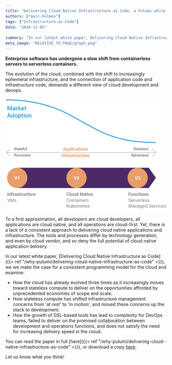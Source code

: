 ```yaml
---
title: "Delivering Cloud Native Infrastructure as Code, a Pulumi white paper"
authors: ["marc-holmes"]
tags: ["Infrastructure-as-Code"]
date: "2018-12-05"

summary: "In our latest white paper, Delivering Cloud Native Infrastructure as Code, we we make the case for a consistent programming model for the cloud."
meta_image: "RELATIVE_TO_PAGE/graph.png"
---
```


**Enterprise software has undergone a slow shift from containerless
servers to serverless containers.**

The evolution of the cloud, combined with the shift to increasingly
ephemeral infrastructure, and the connection of application code and
infrastructure code, demands a different view of cloud development and
devops.

![infrastructure - cloud native - functions](./graph.png)

To a first approximation, all developers are cloud developers, all
applications are cloud native, and all operations are cloud-first. Yet,
there is a lack of a consistent approach to delivering cloud native
applications and infrastructure. The tools and processes differ by
technology generation, and even by cloud vendor, and so deny the full
potential of cloud native application delivery.

In our latest white paper,
[Delivering Cloud Native Infrastructure as Code]({{< ref "/why-pulumi/delivering-cloud-native-infrastructure-as-code" >}}),
we we make the case for a consistent programming model for the cloud and examine:

- How the cloud has already evolved three times as it increasingly
  moves toward stateless compute to deliver on the opportunities
  afforded by unprecedented economies of scope and scale.
- How stateless compute has shifted infrastructure management concerns
  from 'at rest' to 'in motion', and moved these concerns up the stack
  to development.
- How the growth of DSL-based tools has lead to complexity for DevOps
  teams, failed to deliver on the promised collaboration between
  development and operations functions, and does not satisfy the need
  for increasing delivery speed in the cloud.

You can read the paper in full [here]({{< ref "/why-pulumi/delivering-cloud-native-infrastructure-as-code" >}}),
or download a copy [here](./Pulumi-Delivering-CNI-as-Code.pdf).

Let us know what you think!
